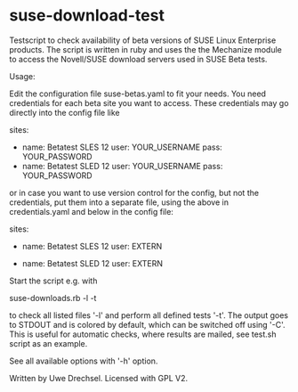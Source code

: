 suse-download-test
==================

Testscript to check availability of beta versions of SUSE Linux
Enterprise products.  The script is written in ruby and uses the the
Mechanize module to access the Novell/SUSE download servers used in SUSE
Beta tests.

Usage:

Edit the configuration file suse-betas.yaml to fit your needs. You need
credentials for each beta site you want to access. These credentials may
go directly into the config file like

sites:
  - name: Betatest SLES 12
    user: YOUR_USERNAME
    pass: YOUR_PASSWORD
  - name: Betatest SLED 12
    user: YOUR_USERNAME
    pass: YOUR_PASSWORD


or in case you want to use version control for the config, but not the
credentials, put them into a separate file, using the above in
credentials.yaml and below in the config file:

sites:
  - name: Betatest SLES 12
    user: EXTERN 

  - name: Betatest SLED 12
    user: EXTERN 

Start the script e.g. with

suse-downloads.rb -l -t

to check all listed files '-l' and perform all defined tests '-t'. 
The output goes to STDOUT and is colored by default, which can be
switched off using '-C'. This is useful for automatic checks, where
results are mailed, see test.sh script as an example.

See all available options with '-h' option.


Written by Uwe Drechsel. Licensed with GPL V2.
